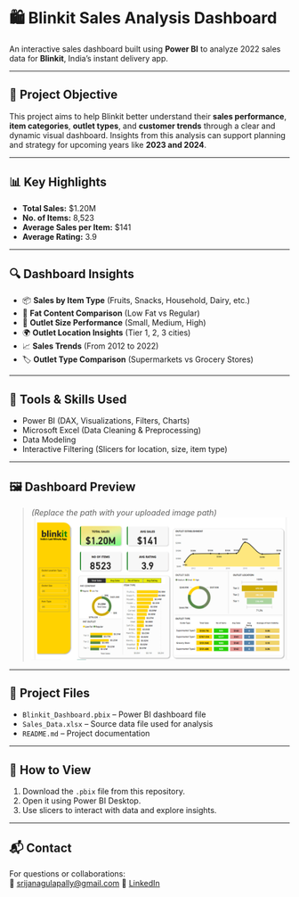 
# 🛍️ Blinkit Sales Analysis Dashboard

An interactive sales dashboard built using **Power BI** to analyze 2022 sales data for **Blinkit**, India’s instant delivery app.

---

## 📌 Project Objective

This project aims to help Blinkit better understand their **sales performance**, **item categories**, **outlet types**, and **customer trends** through a clear and dynamic visual dashboard. Insights from this analysis can support planning and strategy for upcoming years like **2023 and 2024**.

---

## 📊 Key Highlights

- **Total Sales:** $1.20M  
- **No. of Items:** 8,523  
- **Average Sales per Item:** $141  
- **Average Rating:** 3.9  

---

## 🔍 Dashboard Insights

- 📦 **Sales by Item Type** (Fruits, Snacks, Household, Dairy, etc.)  
- 🧈 **Fat Content Comparison** (Low Fat vs Regular)  
- 🏬 **Outlet Size Performance** (Small, Medium, High)  
- 🌍 **Outlet Location Insights** (Tier 1, 2, 3 cities)  
- 📈 **Sales Trends** (From 2012 to 2022)  
- 🏷️ **Outlet Type Comparison** (Supermarkets vs Grocery Stores)

---

## 🧰 Tools & Skills Used

- Power BI (DAX, Visualizations, Filters, Charts)
- Microsoft Excel (Data Cleaning & Preprocessing)
- Data Modeling
- Interactive Filtering (Slicers for location, size, item type)

---

## 🖼️ Dashboard Preview

> *(Replace the path with your uploaded image path)*  
![Blinkit Dashboard](https://github.com/Nagulapallysrija-123/Data-Analysis--Dashboard/blob/main/Screenshot%202025-05-19%20120512.png)

---

## 📁 Project Files

- `Blinkit_Dashboard.pbix` – Power BI dashboard file  
- `Sales_Data.xlsx` – Source data file used for analysis  
- `README.md` – Project documentation

---

## 📌 How to View

1. Download the `.pbix` file from this repository.
2. Open it using Power BI Desktop.
3. Use slicers to interact with data and explore insights.

---


## 📬 Contact

For questions or collaborations:  
📧 srijanagulapally@gmail.com 
🔗 [LinkedIn](www.linkedin.com/in/srija-nagulapally)

